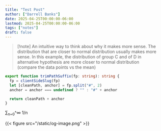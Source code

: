 ```yaml
---
title: "Test Post"
author: ["Darrell Banks"]
date: 2025-04-25T00:00:00-06:00
lastmod: 2025-04-25T00:00:00-06:00
tags: ["notes"]
draft: false
---
```


> [!note] An intuitive way to think about why it makes more sense.
> The distribution that are closer to normal distribution usually makes more sense. In this example, the distribution of group C and of D in alternative hypothesis are more closer to normal distribution (compare the data points vs the mean)

```typescript
export function trimPathSuffix(fp: string): string {
  fp = clientSideSlug(fp)
  let [cleanPath, anchor] = fp.split("#", 2)
  anchor = anchor === undefined ? "" : "#" + anchor

  return cleanPath + anchor
}
```

&sum;<sub>n=0</sub>^&infin; 1/n

{{< figure src="/static/og-image.png" >}}
